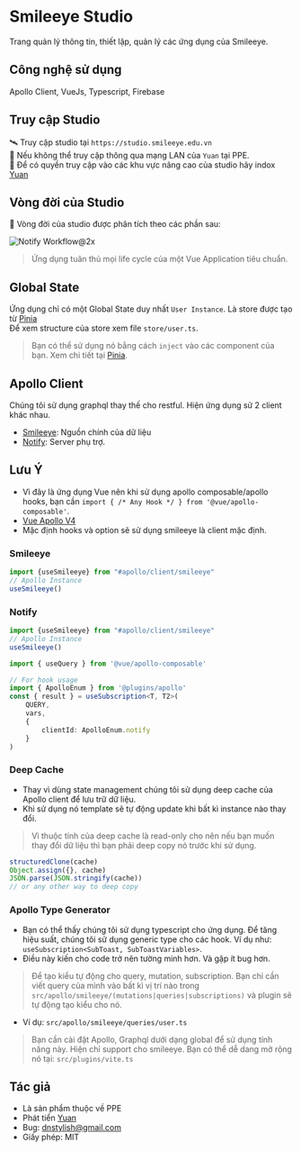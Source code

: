 
# Smileeye Studio

Trang quản lý thông tin, thiết lập, quản lý các ứng dụng của Smileeye.
## Công nghệ sử dụng
Apollo Client, VueJs, Typescript, Firebase

## Truy cập Studio

🛰 Truy cập studio tại `https://studio.smileeye.edu.vn`</br>
📇 Nếu không thể truy cập thông qua mạng LAN của `Yuan` tại PPE.</br>
🔑 Để có quyền truy cập vào các khu vực nâng cao của studio hãy indox [Yuan](mailto:nguyenshort@gmail.com)

## Vòng đời của Studio
🚀 Vòng đời của studio được phân tích theo các phần sau: 

![Notify Workflow@2x](https://i.imgur.com/0SywboA.png)

> Ứng dụng tuân thủ mọi life cycle của một Vue Application tiêu chuẩn.

## Global State
Ứng dụng chỉ có một Global State duy nhất `User Instance`. Là store được tạo từ [Pinia](https://pinia.vuejs.org/) </br>
Để xem structure của store xem file `store/user.ts`.<br/>
> Bạn có thể sử dụng nó bằng cách `inject` vào các component của bạn. Xem chi tiết tại [Pinia](https://pinia.vuejs.org/).

## Apollo Client

Chúng tôi sử dụng graphql thay thế cho restful. Hiện ứng dụng sử 2 client khác nhau.
- [Smileeye](https://v2-be.smileeye.edu.vn/graphql): Nguồn chính của dữ liệu
- [Notify](https://notify.foodmix.xyz/graphql): Server phụ trợ. <br />
## Lưu Ý
- Vì đây là ứng dụng Vue nên khi sử dụng apollo composable/apollo hooks, bạn cần `import { /* Any Hook */ } from '@vue/apollo-composable'`.
- [Vue Apollo V4](https://v4.apollo.vuejs.org/)
- Mặc định hooks và option sẽ sử dụng smileeye là client mặc định.
### Smileeye

```ts
import {useSmileeye} from "#apollo/client/smileeye"
// Apollo Instance
useSmileeye()
```
### Notify
```ts
import {useSmileeye} from "#apollo/client/smileeye"
// Apollo Instance
useSmileeye()

import { useQuery } from '@vue/apollo-composable'

// For hook usage
import { ApolloEnum } from '@plugins/apollo'
const { result } = useSubscription<T, T2>(
    QUERY,
    vars,
    {
        clientId: ApolloEnum.notify
    }
)

```

### Deep Cache
- Thay vì dùng state management chúng tôi sử dụng deep cache của Apollo client để lưu trữ dữ liệu. </br>
- Khi sử dụng nó template sẽ tự động update khi bất kì instance nào thay đổi.
> Vì thuộc tính của deep cache là read-only cho nên nếu bạn muốn thay đổi dữ liệu thì bạn phải deep copy nó trước khi sử dụng.
```ts
structuredClone(cache)
Object.assign({}, cache)
JSON.parse(JSON.stringify(cache))
// or any other way to deep copy
```

### Apollo Type Generator
- Bạn có thể thấy chúng tôi sử dụng typescript cho ứng dụng. Để tăng hiệu suất, chúng tôi sử dụng generic type cho các hook. Ví dụ như: `useSubscription<SubToast, SubToastVariables>`. </br>
- Điều này kiến cho code trở nên tường minh hơn. Và gặp ít bug hơn.
> Để tạo kiểu tự động cho query, mutation, subscription. Bạn chỉ cần viết query của mình vào bất kì vị trí nào trong `src/apollo/smileeye/(mutations|queries|subscriptions)` và plugin sẽ tự động tạo kiểu cho nó. </br>
- Ví dụ: `src/apollo/smileeye/queries/user.ts`
> Bạn cần cài đặt Apollo, Graphql dưới dạng global để sử dụng tính năng này. Hiện chỉ support cho smileeye. Bạn có thể dễ dang mở rộng nó tại: `src/plugins/vite.ts`

## Tác giả
- Là sản phẩm thuộc về PPE
- Phát tiển [Yuan](https://github.com/dnstylish)
- Bug: [dnstylish@gmail.com](mailto:dnstylish@gmail.com)
- Giấy phép: MIT


